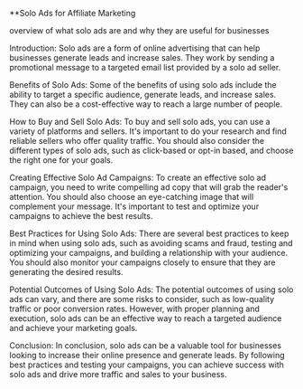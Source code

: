 **Solo Ads for Affiliate Marketing

overview of what solo ads are and why they are useful for businesses

Introduction:
Solo ads are a form of online advertising that can help businesses generate leads and increase sales. They work by sending a promotional message to a targeted email list provided by a solo ad seller.

Benefits of Solo Ads:
Some of the benefits of using solo ads include the ability to target a specific audience, generate leads, and increase sales. They can also be a cost-effective way to reach a large number of people.

How to Buy and Sell Solo Ads:
To buy and sell solo ads, you can use a variety of platforms and sellers. It's important to do your research and find reliable sellers who offer quality traffic. You should also consider the different types of solo ads, such as click-based or opt-in based, and choose the right one for your goals.

Creating Effective Solo Ad Campaigns:
To create an effective solo ad campaign, you need to write compelling ad copy that will grab the reader's attention. You should also choose an eye-catching image that will complement your message. It's important to test and optimize your campaigns to achieve the best results.

Best Practices for Using Solo Ads:
There are several best practices to keep in mind when using solo ads, such as avoiding scams and fraud, testing and optimizing your campaigns, and building a relationship with your audience. You should also monitor your campaigns closely to ensure that they are generating the desired results.

Potential Outcomes of Using Solo Ads:
The potential outcomes of using solo ads can vary, and there are some risks to consider, such as low-quality traffic or poor conversion rates. However, with proper planning and execution, solo ads can be an effective way to reach a targeted audience and achieve your marketing goals.

Conclusion:
In conclusion, solo ads can be a valuable tool for businesses looking to increase their online presence and generate leads. By following best practices and testing your campaigns, you can achieve success with solo ads and drive more traffic and sales to your business.
